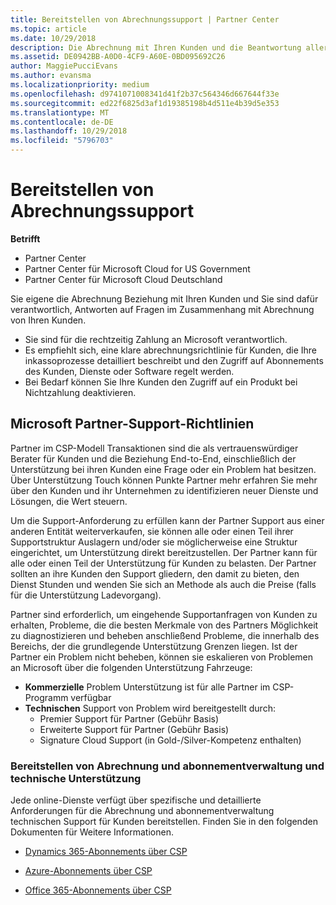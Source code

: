 ```yaml
---
title: Bereitstellen von Abrechnungssupport | Partner Center
ms.topic: article
ms.date: 10/29/2018
description: Die Abrechnung mit Ihren Kunden und die Beantwortung aller Fragen zu Abrechnungen liegen in Ihrer Verantwortung.
ms.assetid: DE0942BB-A0D0-4CF9-A60E-0BD095692C26
author: MaggiePucciEvans
ms.author: evansma
ms.localizationpriority: medium
ms.openlocfilehash: d9741071008341d41f2b37c564346d667644f33e
ms.sourcegitcommit: ed22f6825d3af1d19385198b4d511e4b39d5e353
ms.translationtype: MT
ms.contentlocale: de-DE
ms.lasthandoff: 10/29/2018
ms.locfileid: "5796703"
---
```

# <a name="provide-billing-support"></a>Bereitstellen von Abrechnungssupport

**Betrifft**

-  Partner Center
-  Partner Center für Microsoft Cloud for US Government
-  Partner Center für Microsoft Cloud Deutschland

Sie eigene die Abrechnung Beziehung mit Ihren Kunden und Sie sind dafür verantwortlich, Antworten auf Fragen im Zusammenhang mit Abrechnung von Ihren Kunden.

-   Sie sind für die rechtzeitig Zahlung an Microsoft verantwortlich.
-   Es empfiehlt sich, eine klare abrechnungsrichtlinie für Kunden, die Ihre inkassoprozesse detailliert beschreibt und den Zugriff auf Abonnements des Kunden, Dienste oder Software regelt werden.
-   Bei Bedarf können Sie Ihre Kunden den Zugriff auf ein Produkt bei Nichtzahlung deaktivieren.

## <a name="microsoft-partner-support-guidance"></a>Microsoft Partner-Support-Richtlinien

Partner im CSP-Modell Transaktionen sind die als vertrauenswürdiger Berater für Kunden und die Beziehung End-to-End, einschließlich der Unterstützung bei ihren Kunden eine Frage oder ein Problem hat besitzen. Über Unterstützung Touch können Punkte Partner mehr erfahren Sie mehr über den Kunden und ihr Unternehmen zu identifizieren neuer Dienste und Lösungen, die Wert steuern.

Um die Support-Anforderung zu erfüllen kann der Partner Support aus einer anderen Entität weiterverkaufen, sie können alle oder einen Teil ihrer Supportstruktur Auslagern und/oder sie möglicherweise eine Struktur eingerichtet, um Unterstützung direkt bereitzustellen.  Der Partner kann für alle oder einen Teil der Unterstützung für Kunden zu belasten. Der Partner sollten an ihre Kunden den Support gliedern, den damit zu bieten, den Dienst Stunden und wenden Sie sich an Methode als auch die Preise (falls für die Unterstützung Ladevorgang). 

Partner sind erforderlich, um eingehende Supportanfragen von Kunden zu erhalten, Probleme, die die besten Merkmale von des Partners Möglichkeit zu diagnostizieren und beheben anschließend Probleme, die innerhalb des Bereichs, der die grundlegende Unterstützung Grenzen liegen. Ist der Partner ein Problem nicht beheben, können sie eskalieren von Problemen an Microsoft über die folgenden Unterstützung Fahrzeuge:

- **Kommerzielle** Problem Unterstützung ist für alle Partner im CSP-Programm verfügbar
-   **Technischen** Support von Problem wird bereitgestellt durch:
    -   Premier Support für Partner (Gebühr Basis)
    -   Erweiterte Support für Partner (Gebühr Basis)
    -   Signature Cloud Support (in Gold-/Silver-Kompetenz enthalten)

### <a name="providing-billing-subscription-management-and-technical-support"></a>Bereitstellen von Abrechnung und abonnementverwaltung und technische Unterstützung 

Jede online-Dienste verfügt über spezifische und detaillierte Anforderungen für die Abrechnung und abonnementverwaltung technischen Support für Kunden bereitstellen. Finden Sie in den folgenden Dokumenten für Weitere Informationen.

-   [Dynamics 365-Abonnements über CSP](https://www.microsoftpartnercommunity.com/t5/CSP/Microsoft-Partner-Support-Guidance/m-p/5262#M30)

-   [Azure-Abonnements über CSP](https://www.microsoftpartnercommunity.com/t5/CSP/Microsoft-Partner-Support-Guidance/m-p/5263#M31)

-   [Office 365-Abonnements über CSP](https://www.microsoftpartnercommunity.com/t5/CSP/Microsoft-Partner-Support-Guidance/m-p/5264#M32)
 

